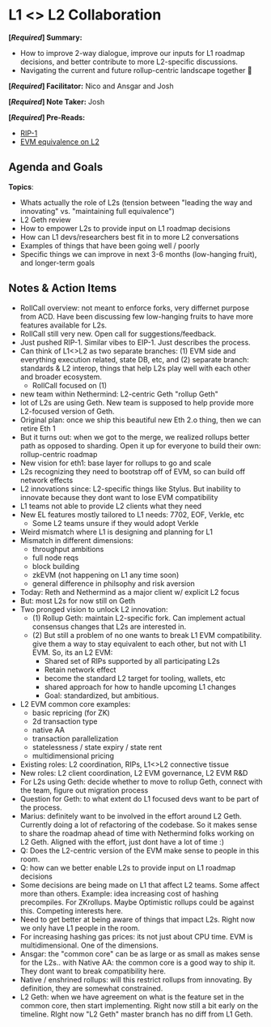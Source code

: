# L1 <> L2 Collaboration

**[*Required*] Summary:** 
- How to improve 2-way dialogue, improve our inputs for L1 roadmap decisions, and better contribute to more L2-specific discussions. 
- Navigating the current and future rollup-centric landscape together 🤝

**[*Required*] Facilitator:** Nico and Ansgar and Josh

**[*Required*] Note Taker:** Josh

**[*Required*] Pre-Reads:** 
- [RIP-1](https://github.com/ethereum/RIPs/pull/41/files)
- [EVM equivalence on L2](https://docs.google.com/presentation/d/12t-7bG7bgOh02wQlmrcJrwkEuV5HI_CJux7bIepertE/edit#slide=id.g30d8dba0896_0_208)

## Agenda and Goals

**Topics**: 
- Whats actually the role of L2s (tension between "leading the way and innovating" vs. "maintaining full equivalence") 
- L2 Geth review
- How to empower L2s to provide input on L1 roadmap decisions
- How can L1 devs/researchers best fit in to more L2 conversations
- Examples of things that have been going well / poorly
- Specific things we can improve in next 3-6 months (low-hanging fruit), and longer-term goals 


## Notes & Action Items 
- RollCall overview: not meant to enforce forks, very differnet purpose from ACD. Have been discussing few low-hanging fruits to have more features available for L2s. 
- RollCall still very new. Open call for suggestions/feedback. 
- Just pushed RIP-1. Similar vibes to EIP-1. Just describes the process. 
- Can think of L1<>L2 as two separate branches: (1) EVM side and everything execution related, state DB, etc, and (2) separate branch: standards & L2 interop, things that help L2s play well with each other and broader ecosystem. 
    - RollCall focused on (1)
- new team within Nethermind: L2-centric Geth "rollup Geth"
- lot of L2s are using Geth. New team is supposed to help provide more L2-focused version of Geth. 
- Original plan: once we ship this beautiful new Eth 2.o thing, then we can retire Eth 1 
- But it turns out: when we got to the merge, we realized rollups better path as opposed to sharding. Open it up for everyone to build their own: rollup-centric roadmap
- New vision for eth1: base layer for rollups to go and scale
- L2s recognizing they need to bootstrap off of EVM, so can build off network effects 
- L2 innovations since: L2-specific things like Stylus. But inability to innovate because they dont want to lose EVM compatibility 
- L1 teams not able to provide L2 clients what they need
- New EL features mostly tailored to L1 needs: 7702, EOF, Verkle, etc 
    - Some L2 teams unsure if they would adopt Verkle
- Weird mismatch where L1 is designing and planning for L1
- Mismatch in different dimensions:
    - throughput ambitions
    - full node reqs
    - block building
    - zkEVM (not happening on L1 any time soon)
    - general difference in philsophy and risk aversion
- Today: Reth and Nethermind as a major client w/ explicit L2 focus
- But: most L2s for now still on Geth
- Two pronged vision to unlock L2 innovation:
    - (1) Rollup Geth: maintain L2-specific fork. Can implement actual consensus changes that L2s are interested in. 
    - (2) But still a problem of no one wants to break L1 EVM compatibility. give them a way to stay equivalent to each other, but not with L1 EVM. So, its an L2 EVM: 
        - Shared set of RIPs supported by all participating L2s
        - Retain network effect
        - become the standard L2 target for tooling, wallets, etc
        - shared approach for how to handle upcoming L1 changes
        - Goal: standardized, but ambitious. 
- L2 EVM common core examples:
    - basic repricing (for ZK)
    - 2d transaction type
    - native AA
    - transaction parallelization 
    - statelessness / state expiry / state rent
    - multidimensional pricing
- Existing roles: L2 coordination, RIPs, L1<>L2 connective tissue
- New roles: L2 client coordination, L2 EVM governance, L2 EVM R&D
- For L2s using Geth: decide whether to move to rollup Geth, connect with the team, figure out migration process
- Question for Geth: to what extent do L1 focused devs want to be part of the process. 
- Marius: definitely want to be involved in the effort around L2 Geth. Currently doing a lot of refactoring of the codebase. So it makes sense to share the roadmap ahead of time with Nethermind folks working on L2 Geth.  Aligned with the effort, just dont have a lot of time :) 
- Q: Does the L2-centric version of the EVM make sense to people in this room.
- Q: how can we better enable L2s to provide input on L1 roadmap decisions
- Some decisions are being made on L1 that affect L2 teams. Some affect more than others. Example: idea increasing cost of hashing precompiles. For ZKrollups. Maybe Optimistic rollups could be against this. Competing interests here. 
- Need to get better at being aware of things that impact L2s. Right now we only have L1 people in the room. 
- For increasing hashing gas prices: its not just about CPU time. EVM is multidimensional. One of the dimensions. 
- Ansgar: the "common core" can be as large or as small as makes sense for the L2s.. with Native AA: the common core is a good way to ship it. They dont want to break compatibility here. 
- Native / enshrined rollups: will this restrict rollups from innovating. By definition, they are somewhat constrained. 
- L2 Geth: when we have agreement on what is the feature set in the common core, then start implementing. Right now still a bit early on the timeline. RIght now "L2 Geth" master branch has no diff from L1 Geth. 